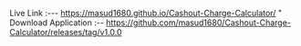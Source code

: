 Live Link :--- https://masud1680.github.io/Cashout-Charge-Calculator/ " </br>
Download Application :-- https://github.com/masud1680/Cashout-Charge-Calculator/releases/tag/v1.0.0



